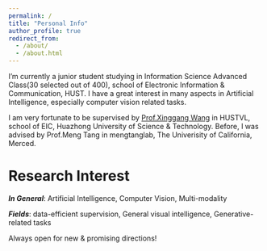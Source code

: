```yaml
---
permalink: /
title: "Personal Info"
author_profile: true
redirect_from: 
  - /about/
  - /about.html
---
```


I’m currently a junior student studying in Information Science Advanced Class(30 selected out of 400), school
of Electronic Information & Communication, HUST. I have a great interest in many aspects in Artificial
Intelligence, especially computer vision related tasks.

I am very fortunate to be supervised by [Prof.Xinggang Wang](https://xwcv.github.io/) in HUSTVL, school of EIC, Huazhong University of Science & Technology. Before, I was advised by Prof.Meng Tang in mengtanglab, The Univerisity of California, Merced.

Research Interest
======

__*In General*__: Artificial Intelligence, Computer Vision, Multi-modality

__*Fields*__: data-efficient supervision, General visual intelligence, Generative-related tasks

Always open for new & promising directions!
